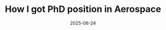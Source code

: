---
title: "How I got PhD position in Aerospace"
date: 2025-06-24
tags:
  - graduate school
  - Monash
external_url: https://medium.com/@rkartik.inbox/how-i-got-phd-position-in-aerospace-74e4646cedaa
excerpt: "A brief summary of my journey through the graduate school application process, including challenges, music that kept me motivated, and how I ultimately secured a PhD position in Aerospace."
---